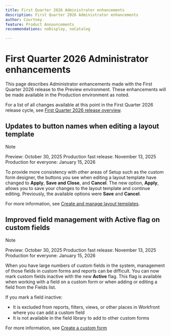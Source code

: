 ```yaml
---
title: First Quarter 2026 Administrator enhancements
description: First Quarter 2026 Administrator enhancements
author: Courtney
feature: Product Announcements
recommendations: noDisplay, noCatalog

---
```

# First Quarter 2026 Administrator enhancements

This page describes Administrator enhancements made with the First Quarter 2026 release to the Preview environment. These enhancements will be made available in the Production environment as noted.

For a list of all changes available at this point in the First Quarter 2026 release cycle, see [First Quarter 2026 release overview](/help/quicksilver/product-announcements/product-releases/26-q1-release-activity/26-q1-release-overview.md).


## Updates to button names when editing a layout template

>[!NOTE]
>
>Preview: October 30, 2025 
>Production fast release: November 13, 2025 
>Production for everyone:  January 15, 2026 

To provide more consistency with other areas of Setup such as the custom form designer, the buttons you see when editing a layout template have changed to **Apply**, **Save and Close**, and **Cancel**. The new option, **Apply**, allows you to save your changes to the layout template and continue editing. Previously, the available options were **Save** and **Cancel**.

For more information, see [Create and manage layout templates](/help/quicksilver/administration-and-setup/customize-workfront/use-layout-templates/create-and-manage-layout-templates.md).


## Improved field management with Active flag on custom fields

>[!NOTE]
>
>Preview: October 30, 2025 
>Production fast release: November 13, 2025 
>Production for everyone:  January 15, 2026 

When you have large numbers of custom fields in the system, management of those fields in custom forms and reports can be difficult. You can now mark custom fields inactive with the new **Active** flag. This flag is available when working with a field on a custom form or when adding or editing a field from the Fields list.

If you mark a field inactive:

* It is excluded from reports, filters, views, or other places in Workfront where you can add a custom field
* It is not available in the field library to add to other custom forms

For more information, see [Create a custom form](/help/quicksilver/administration-and-setup/customize-workfront/create-manage-custom-forms/form-designer/design-a-form/design-a-form.md)